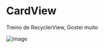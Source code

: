 # CardView
Treino de RecyclerView,
Gostei muito

![image](https://user-images.githubusercontent.com/97804377/153734564-4c8b145b-f5c9-4daf-8943-db2c3583da57.png)

